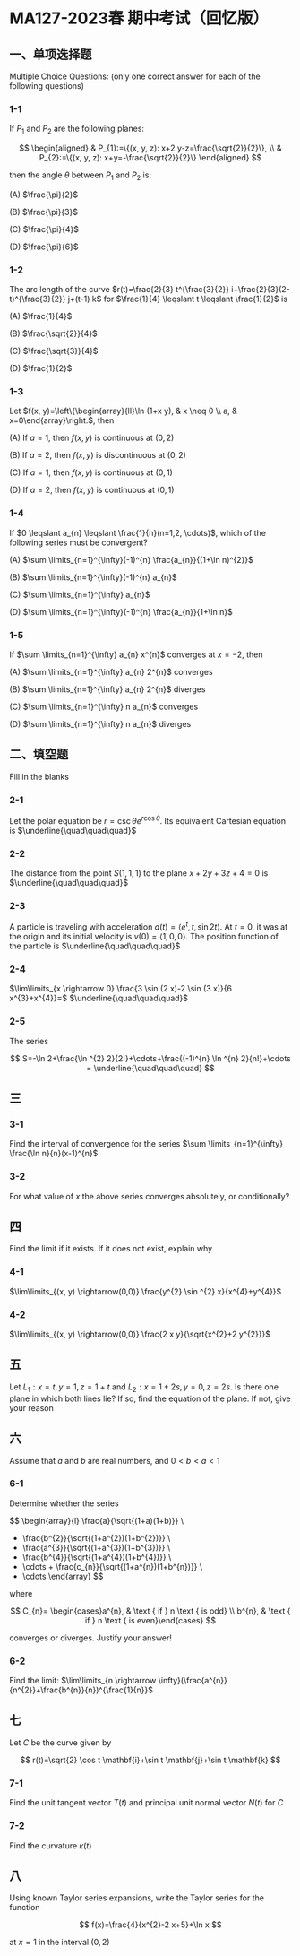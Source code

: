 # MA127-2023春 期中考试（回忆版）

## 一、单项选择题

Multiple Choice Questions: (only one correct answer for each of the following questions)

### 1-1

If $P_{1}$ and $P_{2}$ are the following planes:

$$
\begin{aligned}
& P_{1}:=\{(x, y, z): x+2 y-z=\frac{\sqrt{2}}{2}\}, \\
& P_{2}:=\{(x, y, z): x+y=-\frac{\sqrt{2}}{2}\}
\end{aligned}
$$

then the angle $\theta$ between $P_{1}$ and $P_{2}$ is:

(A) $\frac{\pi}{2}$

(B) $\frac{\pi}{3}$

(C) $\frac{\pi}{4}$

(D) $\frac{\pi}{6}$

### 1-2

The arc length of the curve $r(t)=\frac{2}{3} t^{\frac{3}{2}} i+\frac{2}{3}(2-t)^{\frac{3}{2}} j+(t-1) k$ for $\frac{1}{4} \leqslant t \leqslant \frac{1}{2}$ is

(A) $\frac{1}{4}$

(B) $\frac{\sqrt{2}}{4}$

(C) $\frac{\sqrt{3}}{4}$

(D) $\frac{1}{2}$

### 1-3

Let $f(x, y)=\left\{\begin{array}{ll}\ln (1+x y), & x \neq 0 \\ a, & x=0\end{array}\right.$, then

(A) If $a=1$, then $f(x, y)$ is continuous at $(0,2)$

(B) If $a=2$, then $f(x, y)$ is discontinuous at $(0,2)$

(C) If $a=1$, then $f(x, y)$ is continuous at $(0,1)$

(D) If $a=2$, then $f(x, y)$ is continuous at $(0,1)$

### 1-4

If $0 \leqslant a_{n} \leqslant \frac{1}{n}(n=1,2, \cdots)$, which of the following series must be convergent?

(A) $\sum \limits_{n=1}^{\infty}(-1)^{n} \frac{a_{n}}{(1+\ln n)^{2}}$

(B) $\sum \limits_{n=1}^{\infty}(-1)^{n} a_{n}$

(C) $\sum \limits_{n=1}^{\infty} a_{n}$

(D) $\sum \limits_{n=1}^{\infty}(-1)^{n} \frac{a_{n}}{1+\ln n}$

### 1-5

If $\sum \limits_{n=1}^{\infty} a_{n} x^{n}$ converges at $x=-2$, then

(A) $\sum \limits_{n=1}^{\infty} a_{n} 2^{n}$ converges

(B) $\sum \limits_{n=1}^{\infty} a_{n} 2^{n}$ diverges

(C) $\sum \limits_{n=1}^{\infty} n a_{n}$ converges

(D) $\sum \limits_{n=1}^{\infty} n a_{n}$ diverges

## 二、填空题

Fill in the blanks

### 2-1

Let the polar equation be $r=\csc \theta e^{r \cos \theta}$. Its equivalent Cartesian equation is $\underline{\quad\quad\quad}$

### 2-2

The distance from the point $S(1,1,1)$ to the plane $x+2 y+3 z+4=0$ is $\underline{\quad\quad\quad}$

### 2-3

A particle is traveling with acceleration $a(t)=\langle e^{t}, t, \sin 2 t\rangle$. At $t=0$, it was at the origin and its initial velocity is $v(0)=\langle 1,0,0\rangle$. The position function of the particle is $\underline{\quad\quad\quad}$

### 2-4

$\lim\limits_{x \rightarrow 0} \frac{3 \sin (2 x)-2 \sin (3 x)}{6 x^{3}+x^{4}}=$ $\underline{\quad\quad\quad}$

### 2-5

The series

$$
S=-\ln 2+\frac{\ln ^{2} 2}{2!}+\cdots+\frac{(-1)^{n} \ln ^{n} 2}{n!}+\cdots = \underline{\quad\quad\quad}
$$

## 三

### 3-1

Find the interval of convergence for the series $\sum \limits_{n=1}^{\infty} \frac{\ln n}{n}(x-1)^{n}$

### 3-2

For what value of $x$ the above series converges absolutely, or conditionally?

## 四

Find the limit if it exists. If it does not exist, explain why

### 4-1

$\lim\limits_{(x, y) \rightarrow(0,0)} \frac{y^{2} \sin ^{2} x}{x^{4}+y^{4}}$

### 4-2

$\lim\limits_{(x, y) \rightarrow(0,0)} \frac{2 x y}{\sqrt{x^{2}+2 y^{2}}}$

## 五

Let $L_{1}: x=t, y=1, z=1+t$ and $L_{2}: x=1+2 s, y=0, z=2 s$. Is there one plane in which both lines lie? If so, find the equation of the plane. If not, give your reason

## 六

Assume that $a$ and $b$ are real numbers, and $0<b<a<1$

### 6-1

Determine whether the series

$$
\begin{array}{l}
\frac{a}{\sqrt{(1+a)(1+b)}} \\
+ \frac{b^{2}}{\sqrt{(1+a^{2})(1+b^{2})}}  \\
+ \frac{a^{3}}{\sqrt{(1+a^{3})(1+b^{3})}}  \\
+ \frac{b^{4}}{\sqrt{(1+a^{4})(1+b^{4})}}  \\
+ \cdots +
\frac{c_{n}}{\sqrt{(1+a^{n})(1+b^{n})}}  \\
+ \cdots
\end{array}
$$

where

$$
C_{n}= \begin{cases}a^{n}, & \text { if } n \text { is odd} \\ b^{n}, & \text { if } n \text { is even}\end{cases}
$$

converges or diverges. Justify your answer!

### 6-2

Find the limit: $\lim\limits_{n \rightarrow \infty}(\frac{a^{n}}{n^{2}}+\frac{b^{n}}{n})^{\frac{1}{n}}$

## 七

Let $C$ be the curve given by

$$
r(t)=\sqrt{2} \cos t \mathbf{i}+\sin t \mathbf{j}+\sin t \mathbf{k}
$$

### 7-1

Find the unit tangent vector $T(t)$ and principal unit normal vector $N(t)$ for $C$

### 7-2

Find the curvature $\kappa(t)$

## 八

Using known Taylor series expansions, write the Taylor series for the function

$$
f(x)=\frac{4}{x^{2}-2 x+5}+\ln x
$$

at $x=1$ in the interval $(0,2)$
